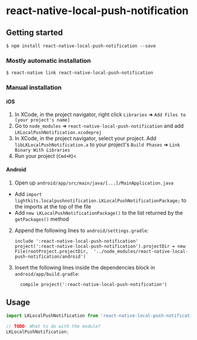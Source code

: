 # react-native-local-push-notification

## Getting started

`$ npm install react-native-local-push-notification --save`

### Mostly automatic installation

`$ react-native link react-native-local-push-notification`

### Manual installation


#### iOS

1. In XCode, in the project navigator, right click `Libraries` ➜ `Add Files to [your project's name]`
2. Go to `node_modules` ➜ `react-native-local-push-notification` and add `LKLocalPushNotification.xcodeproj`
3. In XCode, in the project navigator, select your project. Add `libLKLocalPushNotification.a` to your project's `Build Phases` ➜ `Link Binary With Libraries`
4. Run your project (`Cmd+R`)<

#### Android

1. Open up `android/app/src/main/java/[...]/MainApplication.java`
  - Add `import lightkits.localpushnotification.LKLocalPushNotificationPackage;` to the imports at the top of the file
  - Add `new LKLocalPushNotificationPackage()` to the list returned by the `getPackages()` method
2. Append the following lines to `android/settings.gradle`:
  	```
  	include ':react-native-local-push-notification'
  	project(':react-native-local-push-notification').projectDir = new File(rootProject.projectDir, 	'../node_modules/react-native-local-push-notification/android')
  	```
3. Insert the following lines inside the dependencies block in `android/app/build.gradle`:
  	```
      compile project(':react-native-local-push-notification')
  	```


## Usage
```javascript
import LKLocalPushNotification from 'react-native-local-push-notification';

// TODO: What to do with the module?
LKLocalPushNotification;
```
